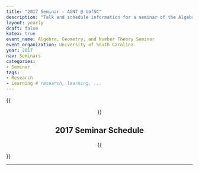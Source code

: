 ```yaml
---
title: "2017 Seminar - AGNT @ UofSC"
description: "Talk and schedule information for a seminar of the Algebra, Geometry, and Number Theory group at the Univesity of South Carolina"
layout: yearly
draft: false
katex: true
event_name: Algebra, Geometry, and Number Theory Seminar 
event_organization: University of South Carolina 
year: 2017
nav: Seminars
categories:
- Seminar 
tags:
- Research 
- Learning # research, learning, ... 
---
```

{{<center>}}
## 2017 Seminar Schedule
{{</center>}}

--------------
